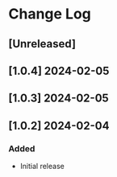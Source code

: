 <!-- markdownlint-disable MD013 MD024 -->

# Change Log

## [Unreleased]
## [1.0.4] 2024-02-05
## [1.0.3] 2024-02-05
## [1.0.2] 2024-02-04

### Added

- Initial release
